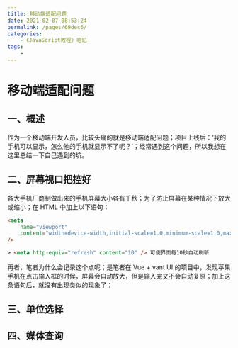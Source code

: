```yaml
---
title: 移动端适配问题
date: 2021-02-07 08:53:24
permalink: /pages/69dec6/
categories:
    - 《JavaScript教程》笔记
tags:
    -
---
```


# 移动端适配问题

## 一、概述

作为一个移动端开发人员，比较头痛的就是移动端适配问题；项目上线后：‘我的手机可以显示，怎么他的手机就显示不了呢？’；经常遇到这个问题，所以我想在这里总结一下自己遇到的坑。

## 二、屏幕视口把控好

各大手机厂商制做出来的手机屏幕大小各有千秋；为了防止屏幕在某种情况下放大或缩小；在 HTML 中加上以下语句：

```html
<meta
    name="viewport"
    content="width=device-width,initial-scale=1.0,minimum-scale=1.0,maximum-scale=1.0,user-scalable=no"
/>

> <meta http-equiv="refresh" content="10" /> 可使界面每10秒自动刷新
```

再者，笔者为什么会记录这个点呢；是笔者在 Vue + vant UI 的项目中，发现苹果手机在点击输入框的时候，屏幕会自动放大，但是输入完又不会自动复原；加上这条语句后，就没有出现类似的现象了；

## 三、单位选择

## 四、媒体查询
